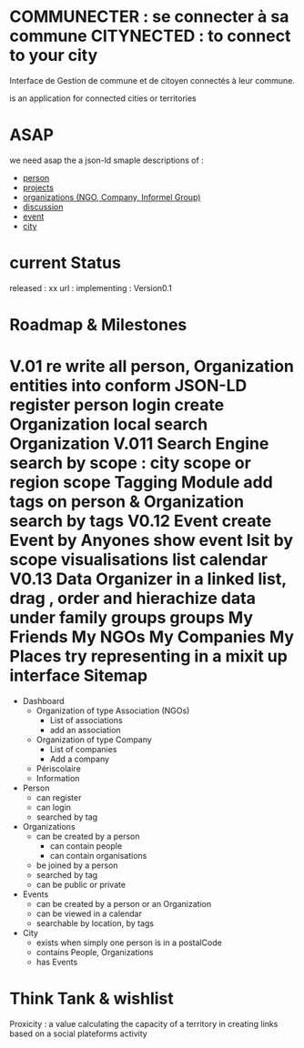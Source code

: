 COMMUNECTER : se connecter à sa commune
CITYNECTED : to connect to your city
===========

Interface de Gestion de commune et de citoyen connectés à leur commune.

is an application for connected cities or territories 

ASAP
===========
we need asap the a json-ld smaple descriptions of : 
- [person](https://github.com/pixelhumain/buildingCommons/blob/master/person.json)
- [projects]()
- [organizations (NGO, Company, Informel Group) ]()
- [discussion]()
- [event]() 
- [city]()

current Status 
===========
released : xx
url : 
implementing : Version0.1

Roadmap & Milestones
===========
V.01
	re write all person, Organization entities into conform JSON-LD
	register person
	login 
	create Organization
	local search Organization
V.011
	Search Engine
		search by scope : city scope or region scope
	Tagging Module
		add tags on person & Organization
		search by tags
V0.12
	Event
		create Event by Anyones
		show event lsit by scope 
		visualisations
			list
			calendar
V0.13
	Data Organizer
		in a linked list, drag , order and hierachize data under family groups
		groups 
			My Friends
			My NGOs
			My Companies
			My Places
	try representing in a mixit up interface
Sitemap 
===========
- Dashboard
	- Organization of type Association (NGOs)
		- List of associations
		- add an association
	- Organization of type Company
		- List of companies
		- Add a company 
	- Périscolaire
	- Information
- Person
	- can register 
	- can login
	- searched by tag
- Organizations
	- can be created by a person
		- can contain people 
		- can contain organisations 
	- be joined by a person
	- searched by tag
	- can be public or private
- Events
	- can be created by a person or an Organization
	- can be viewed in a calendar
	- searchable by location, by tags
- City 
	- exists when simply one person is in a postalCode
	- contains People, Organizations
	- has Events

Think Tank & wishlist
===========
Proxicity : a value calculating the capacity of a territory in creating links based on a social plateforms activity

